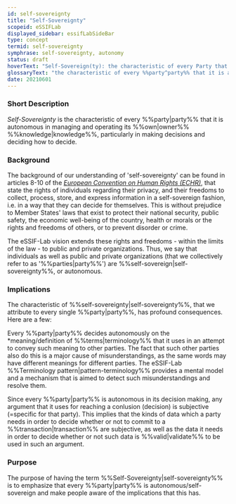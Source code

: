 ```yaml
---
id: self-sovereignty
title: "Self-Sovereignty"
scopeid: eSSIFLab
displayed_sidebar: essifLabSideBar
type: concept
termid: self-sovereignty
symphrase: self-sovereignty, autonomy
status: draft
hoverText: "Self-Sovereign(ty): the characteristic of every Party that it is autonomous in managing and operating its own Knowledge, particularly in making decisions and deciding how to decide."
glossaryText: "the characteristic of every %%party^party%% that it is autonomous in managing and operating its %%own^owner%% %%knowledge^knowledge%%, particularly in making decisions and deciding how to decide."
date: 20210601
---
```


### Short Description
*Self-Sovereignty* is the characteristic of every %%party|party%% that it is autonomous in managing and operating its %%own|owner%% %%knowledge|knowledge%%, particularly in making decisions and deciding how to decide.

### Background
The background of our understanding of 'self-sovereignty' can be found in articles 8-10 of the [*European Convention on Human Rights (ECHR)*](https://www.echr.coe.int/Pages/home.aspx?p=basictexts/convention), that state the rights of individuals regarding their privacy, and their freedoms to collect, process, store, and express information in a self-sovereign fashion, i.e. in a way that they can decide for themselves. This is without prejudice to Member States' laws that exist to protect their national security, public safety, the economic well-being of the country, health or morals or the rights and freedoms of others, or to prevent disorder or crime.

The eSSIF-Lab vision extends these rights and freedoms - within the limits of the law - to public and private organizations. Thus, we say that individuals as well as public and private organizations (that we collectively refer to as '%%parties|party%%') are %%self-sovereign|self-sovereignty%%, or autonomous.

### Implications
The characteristic of %%self-sovereignty|self-sovereignty%%, that we attribute to every single %%party|party%%, has profound consequences. Here are a few:

Every %%party|party%% decides autonomously on the *meaning/definition of %%terms|terminology%% that it uses in an attempt to convey such meaning to other parties. The fact that such other parties also do this is a major cause of misunderstandings, as the same words may have different meanings for different parties. The eSSIF-Lab %%Terminology pattern|pattern-terminology%% provides a mental model and a mechanism that is aimed to detect such misunderstandings and resolve them.

Since every %%party|party%% is autonomous in its decision making, any argument that it uses for reaching a conlusion (decision) is subjective (=specific for that party). This implies that the kinds of data which a party needs in order to decide whether or not to commit to a %%transaction|transaction%% are subjective, as well as the data it needs in order to decide whether or not such data is %%valid|validate%% to be used in such an argument.

### Purpose
The purpose of having the term %%Self-Sovereignty|self-sovereignty%% is to emphasize that every %%party|party%% is autonomous/self-sovereign and make people aware of the implications that this has.
